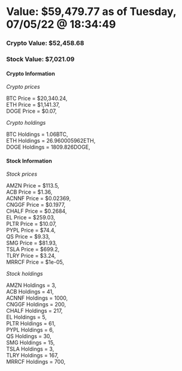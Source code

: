 # Value: $59,479.77 as of Tuesday, 07/05/22 @ 18:34:49 

### Crypto Value: $52,458.68

### Stock Value: $7,021.09

#### Crypto Information 
*Crypto prices* 

BTC Price = $20,340.24,  
ETH Price = $1,141.37,  
DOGE Price = $0.07,  


*Crypto holdings* 

BTC Holdings = 1.06BTC,  
ETH Holdings = 26.960005962ETH,  
DOGE Holdings = 1809.826DOGE,  


#### Stock Information 

*Stock prices* 

AMZN Price = $113.5,  
ACB Price = $1.36,  
ACNNF Price = $0.02369,  
CNGGF Price = $0.1977,  
CHALF Price = $0.2684,  
EL Price = $259.03,  
PLTR Price = $10.07,  
PYPL Price = $74.4,  
QS Price = $9.33,  
SMG Price = $81.93,  
TSLA Price = $699.2,  
TLRY Price = $3.24,  
MRRCF Price = $1e-05,  


*Stock holdings* 

AMZN Holdings = 3,  
ACB Holdings = 41,  
ACNNF Holdings = 1000,  
CNGGF Holdings = 200,  
CHALF Holdings = 217,  
EL Holdings = 5,  
PLTR Holdings = 61,  
PYPL Holdings = 6,  
QS Holdings = 30,  
SMG Holdings = 15,  
TSLA Holdings = 3,  
TLRY Holdings = 167,  
MRRCF Holdings = 700,  


